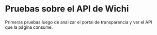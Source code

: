 # Pruebas sobre el API de Wichi 

Primeras pruebas luego de analizar el portal de transparencia y ver el API que la página consume.


